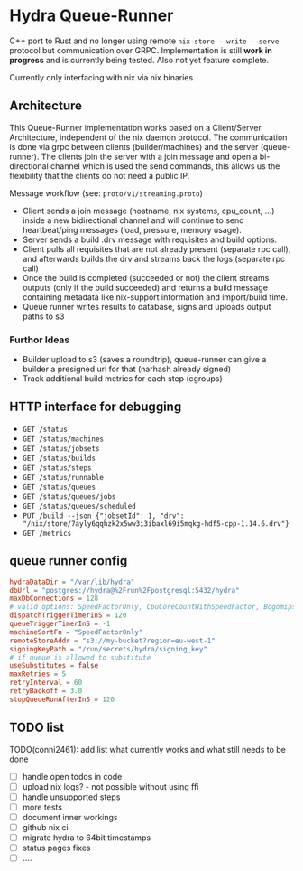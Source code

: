 # Hydra Queue-Runner

C++ port to Rust and no longer using remote `nix-store --write --serve`
protocol but communication over GRPC. Implementation is still **work in
progress** and is currently being tested. Also not yet feature complete.

Currently only interfacing with nix via nix binaries.

## Architecture

This Queue-Runner implementation works based on a Client/Server Architecture,
independent of the nix daemon protocol. The communication is done via grpc
between clients (builder/machines) and the server (queue-runner). The clients
join the server with a join message and open a bi-directional channel which is
used the send commands, this allows us the flexibility that the clients do not
need a public IP.

Message workflow (see: `proto/v1/streaming.proto`)
- Client sends a join message (hostname, nix systems, cpu_count, ...) inside a
  new bidirectional channel and will continue to send heartbeat/ping messages
  (load, pressure, memory usage).
- Server sends a build .drv message with requisites and build options.
- Client pulls all requisites that are not already present (separate rpc call), and afterwards builds the drv and streams back the logs (separate rpc call)
- Once the build is completed (succeeded or not) the client streams outputs (only if the build succeeded) and returns a build message containing metadata like nix-support information and import/build time.
- Queue runner writes results to database, signs and uploads output paths to s3

### Furthor Ideas

- Builder upload to s3 (saves a roundtrip), queue-runner can give a builder a presigned url for that (narhash already signed)
- Track additional build metrics for each step (cgroups)

## HTTP interface for debugging

- `GET /status`
- `GET /status/machines`
- `GET /status/jobsets`
- `GET /status/builds`
- `GET /status/steps`
- `GET /status/runnable`
- `GET /status/queues`
- `GET /status/queues/jobs`
- `GET /status/queues/scheduled`
- `PUT /build --json {"jobsetId": 1, "drv": "/nix/store/7ayly6qqhzk2x5ww3i3ibaxl69i5mqkg-hdf5-cpp-1.14.6.drv"}`
- `GET /metrics`

## queue runner config

```toml
hydraDataDir = "/var/lib/hydra"
dbUrl = "postgres://hydra@%2Frun%2Fpostgresql:5432/hydra"
maxDbConnections = 128
# valid options: SpeedFactorOnly, CpuCoreCountWithSpeedFactor, BogomipsWithSpeedFactor
dispatchTriggerTimerInS = 120
queueTriggerTimerInS = -1
machineSortFn = "SpeedFactorOnly"
remoteStoreAddr = "s3://my-bucket?region=eu-west-1"
signingKeyPath = "/run/secrets/hydra/signing_key"
# if queue is allowed to substitute
useSubstitutes = false
maxRetries = 5
retryInterval = 60
retryBackoff = 3.0
stopQueueRunAfterInS = 120
```

## TODO list

TODO(conni2461): add list what currently works and what still needs to be done
- [ ] handle open todos in code
- [ ] upload nix logs? - not possible without using ffi
- [ ] handle unsupported steps
- [ ] more tests
- [ ] document inner workings
- [ ] github nix ci
- [ ] migrate hydra to 64bit timestamps
- [ ] status pages fixes
- [ ] ....
